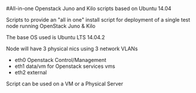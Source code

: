#All-in-one Openstack Juno and Kilo scripts based on Ubuntu 14.04 

Scripts to provide an "all in one" install script for deployment of a single test node running OpenStack Juno & Kilo

The base OS used is Ubuntu LTS 14.04.2  

Node will have 3 physical nics using 3 network VLANs

- eth0 Openstack Control/Management 
- eth1 data/vm for Openstack services vms
- eth2 external

Script can be used on a VM or a Physical Server
